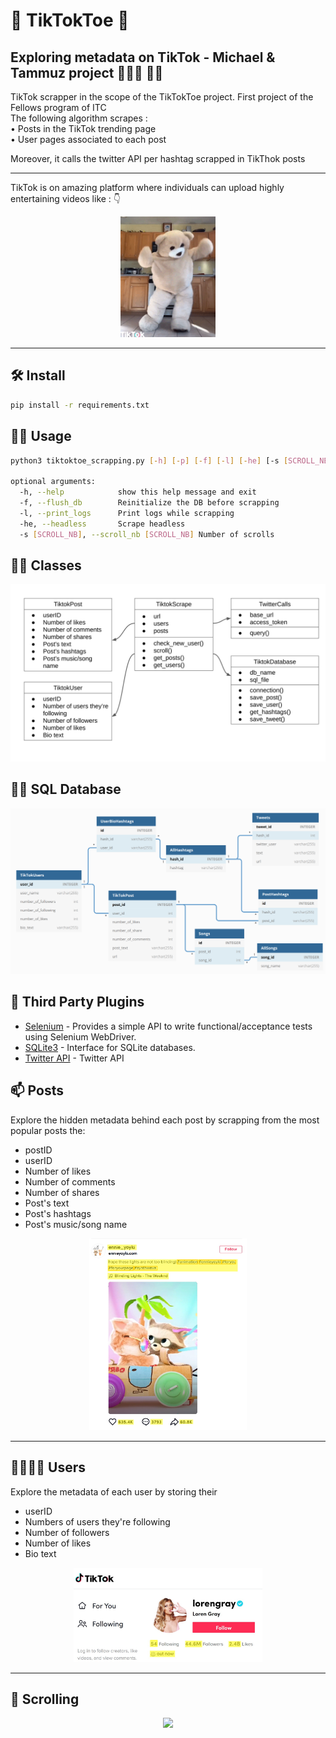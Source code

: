 # 🥁  TikTokToe  🥁
## Exploring metadata on TikTok - Michael &amp; Tammuz project 👨🏻‍💻 👨‍💻
TikTok scrapper in the scope of the TikTokToe project. First project of the Fellows program of ITC<br/>
The following algorithm scrapes :<br/>
  • Posts in the TikTok trending page<br/>
  • User pages associated to each post<br/>
  
Moreover, it calls the twitter API per hashtag scrapped in TikThok posts

---

TikTok is on amazing platform where individuals can upload highly entertaining videos like : 👇


<p align="center"><img src="images/dancing.gif" width="30%"></p>

---

## 🛠  Install

```bash
pip install -r requirements.txt
```

## 🏃‍♂️  Usage

```bash
python3 tiktoktoe_scrapping.py [-h] [-p] [-f] [-l] [-he] [-s [SCROLL_NB]]

optional arguments:
  -h, --help            show this help message and exit
  -f, --flush_db        Reinitialize the DB before scrapping
  -l, --print_logs      Print logs while scrapping
  -he, --headless       Scrape headless
  -s [SCROLL_NB], --scroll_nb [SCROLL_NB] Number of scrolls
```

## 👨‍🎓 Classes
<p align="center"><img src="images/class.png"></p>


## 👨‍🎓 SQL Database
<p align="center"><img src="images/tiktoktoe_sql.png"></p>

## 🔌 Third Party Plugins

* [Selenium](https://selenium-python.readthedocs.io/) - Provides a simple API to write functional/acceptance tests using Selenium WebDriver.
* [SQLite3](https://docs.python.org/3/library/sqlite3.html) - Interface for SQLite databases.
* [Twitter API](https://developer.twitter.com/en) - Twitter API

## 📫 Posts
Explore the hidden metadata behind each post by scrapping from the most popular posts the: 
  - postID  
  - userID
  - Number of likes
  - Number of comments
  - Number of shares
  - Post's text
  - Post's hashtags
  - Post's music/song name
<p align="center"><img src="images/tiktok3_3.jpg" width="50%"></p>

---

## 👨‍👩‍👧‍👦 Users
Explore the metadata of each user by storing their
  - userID
  - Numbers of users they're following
  - Number of followers
  - Number of likes
  - Bio text
<p align="center"><img src="images/tiktok1.jpg" width="60%"></p>

---

## 🤏 Scrolling
<p align="center"><img src="images/scroll.gif" width="60%"></p>

